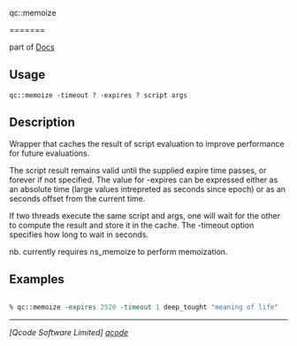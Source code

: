 qc::memoize

=======

part of [Docs](../index.md)

Usage
-----
`
        qc::memoize -timeout ? -expires ? script args
    `

Description
-----------
Wrapper that caches the result of script evaluation to improve performance for future evaluations.

The script result remains valid until the supplied expire time passes, or forever if not specified. 
The value for -expires can be expressed either as an absolute time (large values intrepreted as seconds since epoch) or as an seconds offset from the current time.

If two threads execute the same script and args, one will wait for the other to compute the result and store it in the cache. 
The -timeout option specifies how long to wait in seconds.

nb. currently requires ns_memoize to perform memoization.

Examples
--------
```tcl

% qc::memoize -expires 2520 -timeout 1 deep_tought "meaning of life"
```

----------------------------------
*[Qcode Software Limited] [qcode]*

[qcode]: http://www.qcode.co.uk "Qcode Software"
